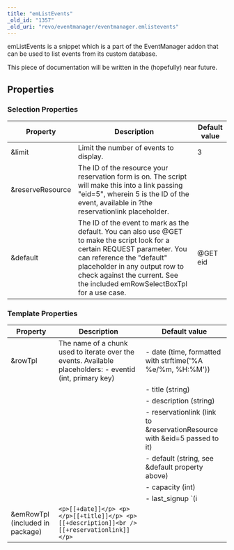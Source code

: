 ```yaml
---
title: "emListEvents"
_old_id: "1357"
_old_uri: "revo/eventmanager/eventmanager.emlistevents"
---
```


emListEvents is a snippet which is a part of the EventManager addon that can be used to list events from its custom database.

This piece of documentation will be written in the (hopefully) near future.

## Properties

### Selection Properties

| Property         | Description                                                                                                                                                                                                                                                               | Default value |
| ---------------- | ------------------------------------------------------------------------------------------------------------------------------------------------------------------------------------------------------------------------------------------------------------------------- | ------------- |
| &limit           | Limit the number of events to display.                                                                                                                                                                                                                                    | 3             |
| &reserveResource | The ID of the resource your reservation form is on. The script will make this into a link passing "eid=5", wherein 5 is the ID of the event, available in ?the reservationlink placeholder.                                                                               |               |
| &default         | The ID of the event to mark as the default. You can also use @GET to make the script look for a certain REQUEST parameter. You can reference the "default" placeholder in any output row to check against the current. See the included emRowSelectBoxTpl for a use case. | @GET eid      |

### Template Properties

| Property                        | Description                                                                                               | Default value                                                             |
| ------------------------------- | --------------------------------------------------------------------------------------------------------- | ------------------------------------------------------------------------- |
| &rowTpl                         | The name of a chunk used to iterate over the events. Available placeholders: - eventid (int, primary key) | - date (time, formatted with strftime('%A %e/%m, %H:%M'))                 |
|                                 |                                                                                                           | - title (string)                                                          |
|                                 |                                                                                                           | - description (string)                                                    |
|                                 |                                                                                                           | - reservationlink (link to &reservationResource with &eid=5 passed to it) |
|                                 |                                                                                                           | - default (string, see &default property above)                           |
|                                 |                                                                                                           | - capacity (int)                                                          |
|                                 |                                                                                                           | - last\_signup `(i|nt)`                                                   |
| &emRowTpl (included in package) | `<p>[[+date]]</p> <p></p>[[+title]]</p> <p>[[+description]]<br />[[+reservationlink]]</p>`                |                                                                           |
